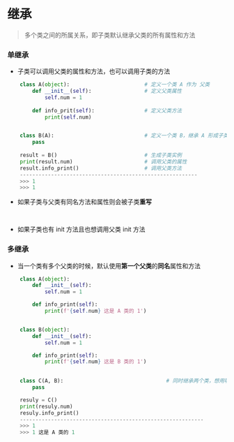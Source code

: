 # 继承
>多个类之间的所属关系，即子类默认继承父类的所有属性和方法

### 单继承
* 子类可以调用父类的属性和方法，也可以调用子类的方法



```python
    class A(object):                        # 定义一个类 A 作为 父类
        def __init__(self):                 # 定义父类属性
            self.num = 1
        
        def info_prit(self):                # 定义父类方法
            print(self.num)


    class B(A):                             # 定义一个类 B，继承 A 形成子类
        pass
    
    result = B()                            # 生成子类实例
    print(result.num)                       # 调用父类的属性
    result.info_print()                     # 调用父类方法
    ---------------------------------------------------------
    >>> 1
    >>> 1
```

*  如果子类与父类有同名方法和属性则会被子类**重写**


```python
  


```

*  如果子类也有 init 方法且也想调用父类 init 方法


### 多继承

* 当一个类有多个父类的时候，默认使用**第一个父类**的**同名**属性和方法


```python
    class A(object):
        def __init__(self):
            self.num = 1

        def info_print(self):
            print(f'{self.num} 这是 A 类的 1')


    class B(object):
        def __init__(self):
            self.num = 1

        def info_print(self):
            print(f'{self.num} 这是 B 类的 1')
            

    class C(A, B):                                 # 同时继承两个类，想用哪个类属性方法写在第一个参数位置
        pass

    resuly = C()
    print(resuly.num)
    resuly.info_print()
    -----------------------------------------------------------
    >>> 1
    >>> 1 这是 A 类的 1

```






